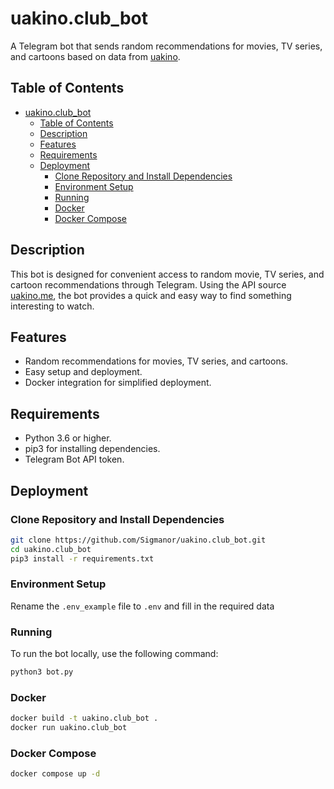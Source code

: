 # uakino.club_bot

A Telegram bot that sends random recommendations for movies, TV series, and cartoons based on data from [uakino](https://uakino.me).

## Table of Contents

- [uakino.club\_bot](#uakinoclub_bot)
  - [Table of Contents](#table-of-contents)
  - [Description](#description)
  - [Features](#features)
  - [Requirements](#requirements)
  - [Deployment](#deployment)
    - [Clone Repository and Install Dependencies](#clone-repository-and-install-dependencies)
    - [Environment Setup](#environment-setup)
    - [Running](#running)
    - [Docker](#docker)
    - [Docker Compose](#docker-compose)

## Description

This bot is designed for convenient access to random movie, TV series, and cartoon recommendations through Telegram. Using the API source [uakino.me](https://uakino.me), the bot provides a quick and easy way to find something interesting to watch.

## Features

- Random recommendations for movies, TV series, and cartoons.
- Easy setup and deployment.
- Docker integration for simplified deployment.

## Requirements

- Python 3.6 or higher.
- pip3 for installing dependencies.
- Telegram Bot API token.

## Deployment

### Clone Repository and Install Dependencies

```bash
git clone https://github.com/Sigmanor/uakino.club_bot.git
cd uakino.club_bot
pip3 install -r requirements.txt
```

### Environment Setup
Rename the `.env_example` file to `.env` and fill in the required data

### Running
To run the bot locally, use the following command:

```bash
python3 bot.py
```

### Docker

```bash
docker build -t uakino.club_bot .
docker run uakino.club_bot
```

### Docker Compose

```bash
docker compose up -d
```